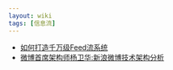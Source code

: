 ```yaml
---
layout: wiki
tags: [信息流]
---
```


* [如何打造千万级Feed流系统](https://developer.aliyun.com/article/224132)
* [微博首席架构师杨卫华:新浪微博技术架构分析](https://mp.weixin.qq.com/s?__biz=MzA4NDc2MDQ1Nw==&mid=2650237833&idx=2&sn=a02e5ced24f6ea7141904324dd534627&scene=0#wechat_redirect)